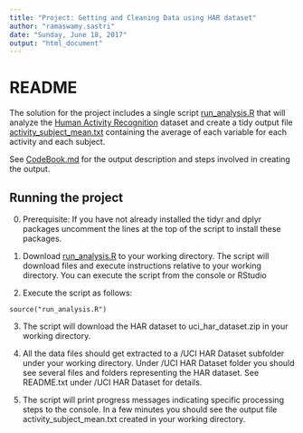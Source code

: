 ```yaml
---
title: "Project: Getting and Cleaning Data using HAR dataset"
author: "ramaswamy.sastri"
date: "Sunday, June 18, 2017"
output: "html_document"
---
```


# README

The solution for the project includes a single script [run_analysis.R](run_analysis.R) that will analyze the [Human Activity Recognition](https://d396qusza40orc.cloudfront.net/getdata%2Fprojectfiles%2FUCI%20HAR%20Dataset.zip) dataset and create a tidy output file [activity_subject_mean.txt](activity_subject_mean.txt) containing the average of each variable for each activity and each subject.

See [CodeBook.md](CodeBook.md) for the output description and steps involved in creating the output.

## Running the project

0. Prerequisite: If you have not already installed the tidyr and dplyr packages uncomment the lines at the top of the script to install these packages.

1. Download [run_analysis.R](run_analysis.R) to your working directory. The script will download files and execute instructions relative to your working directory. You can execute the script from the console or RStudio

2. Execute the script as follows:

```{r}
source("run_analysis.R")
```

3. The script will download the HAR dataset to uci_har_dataset.zip in your working directory.

4. All the data files should get extracted to a /UCI HAR Dataset subfolder under your working directory. Under /UCI HAR Dataset folder you should see several files and folders representing the HAR dataset. See README.txt under /UCI HAR Dataset for details.

5. The script will print progress messages indicating specific processing steps to the console. In a few minutes you should see the output file activity_subject_mean.txt created in your working directory.


